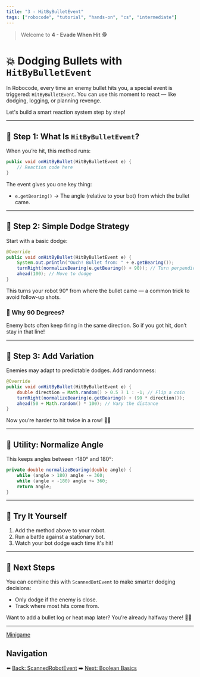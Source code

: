 ```yaml
---
title: "3 - HitByBulletEvent"
tags: ["robocode", "tutorial", "hands-on", "cs", "intermediate"]
---
```


> Welcome to **4 - Evade When Hit** 🕵️

# 💥 Dodging Bullets with `HitByBulletEvent`

In Robocode, every time an enemy bullet hits you, a special event is triggered: `HitByBulletEvent`. You can use this moment to react — like dodging, logging, or planning revenge.

Let's build a smart reaction system step by step!

---

## 🧠 Step 1: What Is `HitByBulletEvent`?

When you’re hit, this method runs:

```java
public void onHitByBullet(HitByBulletEvent e) {
    // Reaction code here
}
```

The event gives you one key thing:

* `e.getBearing()` → The angle (relative to your bot) from which the bullet came.

---

## 🛞 Step 2: Simple Dodge Strategy

Start with a basic dodge:

```java
@Override
public void onHitByBullet(HitByBulletEvent e) {
    System.out.println("Ouch! Bullet from: " + e.getBearing());
    turnRight(normalizeBearing(e.getBearing() + 90)); // Turn perpendicular to the bullet
    ahead(100); // Move to dodge
}
```

This turns your robot 90° from where the bullet came — a common trick to avoid follow-up shots.

### 🎯 Why 90 Degrees?

Enemy bots often keep firing in the same direction. So if you got hit, don’t stay in that line!

---

## 🔁 Step 3: Add Variation

Enemies may adapt to predictable dodges. Add randomness:

```java
@Override
public void onHitByBullet(HitByBulletEvent e) {
    double direction = Math.random() > 0.5 ? 1 : -1; // Flip a coin
    turnRight(normalizeBearing(e.getBearing() + (90 * direction)));
    ahead(50 + Math.random() * 100); // Vary the distance
}
```

Now you’re harder to hit twice in a row! 🤖💨

---

## 🧰 Utility: Normalize Angle

This keeps angles between -180° and 180°:

```java
private double normalizeBearing(double angle) {
    while (angle > 180) angle -= 360;
    while (angle < -180) angle += 360;
    return angle;
}
```

---

## 🧪 Try It Yourself

1. Add the method above to your robot.
2. Run a battle against a stationary bot.
3. Watch your bot dodge each time it's hit!

---

## 🧭 Next Steps

You can combine this with `ScannedBotEvent` to make smarter dodging decisions:

* Only dodge if the enemy is close.
* Track where most hits come from.

Want to add a bullet log or heat map later? You’re already halfway there! 🧠✨

---

[Minigame](/robocode/day-4/04-minigame)

## Navigation

⬅️ [Back: ScannedRobotEvent](/robocode/Day-4/01_scanned_robot_event)
➡️ [Next: Boolean Basics](/robocode/Day-5/00_boolean_basics)
